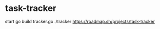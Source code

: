 # task-tracker
start
go build tracker.go
./tracker <command>
https://roadmap.sh/projects/task-tracker
